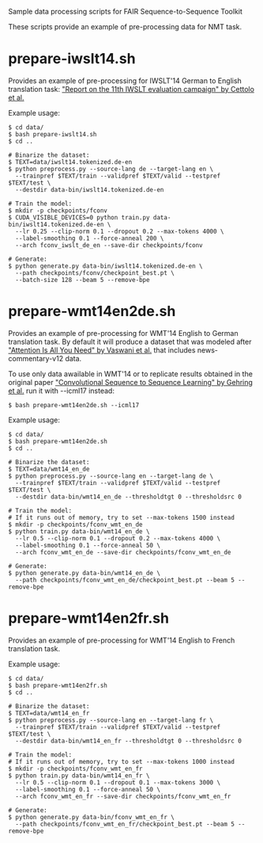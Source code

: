 Sample data processing scripts for FAIR Sequence-to-Sequence Toolkit

These scripts provide an example of pre-processing data for NMT task.

# prepare-iwslt14.sh

Provides an example of pre-processing for IWSLT'14 German to English translation task: ["Report on the 11th IWSLT evaluation campaign" by Cettolo et al.](http://workshop2014.iwslt.org/downloads/proceeding.pdf)

Example usage:
```
$ cd data/
$ bash prepare-iwslt14.sh
$ cd ..

# Binarize the dataset:
$ TEXT=data/iwslt14.tokenized.de-en
$ python preprocess.py --source-lang de --target-lang en \
  --trainpref $TEXT/train --validpref $TEXT/valid --testpref $TEXT/test \
  --destdir data-bin/iwslt14.tokenized.de-en

# Train the model:
$ mkdir -p checkpoints/fconv
$ CUDA_VISIBLE_DEVICES=0 python train.py data-bin/iwslt14.tokenized.de-en \
  --lr 0.25 --clip-norm 0.1 --dropout 0.2 --max-tokens 4000 \
  --label-smoothing 0.1 --force-anneal 200 \
  --arch fconv_iwslt_de_en --save-dir checkpoints/fconv

# Generate:
$ python generate.py data-bin/iwslt14.tokenized.de-en \
  --path checkpoints/fconv/checkpoint_best.pt \
  --batch-size 128 --beam 5 --remove-bpe

```


# prepare-wmt14en2de.sh

Provides an example of pre-processing for WMT'14 English to German translation task. By default it will produce a dataset that was modeled after ["Attention Is All You Need" by Vaswani et al.](https://arxiv.org/abs/1706.03762) that includes news-commentary-v12 data.

To use only data awailable in WMT'14 or to replicate results obtained in the original paper ["Convolutional Sequence to Sequence Learning" by Gehring et al.](https://arxiv.org/abs/1705.03122) run it with --icml17 instead:

```
$ bash prepare-wmt14en2de.sh --icml17
```

Example usage:

```
$ cd data/
$ bash prepare-wmt14en2de.sh
$ cd ..

# Binarize the dataset:
$ TEXT=data/wmt14_en_de
$ python preprocess.py --source-lang en --target-lang de \
  --trainpref $TEXT/train --validpref $TEXT/valid --testpref $TEXT/test \
  --destdir data-bin/wmt14_en_de --thresholdtgt 0 --thresholdsrc 0

# Train the model:
# If it runs out of memory, try to set --max-tokens 1500 instead
$ mkdir -p checkpoints/fconv_wmt_en_de
$ python train.py data-bin/wmt14_en_de \
  --lr 0.5 --clip-norm 0.1 --dropout 0.2 --max-tokens 4000 \
  --label-smoothing 0.1 --force-anneal 50 \
  --arch fconv_wmt_en_de --save-dir checkpoints/fconv_wmt_en_de

# Generate:
$ python generate.py data-bin/wmt14_en_de \
  --path checkpoints/fconv_wmt_en_de/checkpoint_best.pt --beam 5 --remove-bpe

```

# prepare-wmt14en2fr.sh

Provides an example of pre-processing for WMT'14 English to French translation task.

Example usage:

```
$ cd data/
$ bash prepare-wmt14en2fr.sh
$ cd ..

# Binarize the dataset:
$ TEXT=data/wmt14_en_fr
$ python preprocess.py --source-lang en --target-lang fr \
  --trainpref $TEXT/train --validpref $TEXT/valid --testpref $TEXT/test \
  --destdir data-bin/wmt14_en_fr --thresholdtgt 0 --thresholdsrc 0

# Train the model:
# If it runs out of memory, try to set --max-tokens 1000 instead
$ mkdir -p checkpoints/fconv_wmt_en_fr
$ python train.py data-bin/wmt14_en_fr \
  --lr 0.5 --clip-norm 0.1 --dropout 0.1 --max-tokens 3000 \
  --label-smoothing 0.1 --force-anneal 50 \
  --arch fconv_wmt_en_fr --save-dir checkpoints/fconv_wmt_en_fr

# Generate:
$ python generate.py data-bin/fconv_wmt_en_fr \
  --path checkpoints/fconv_wmt_en_fr/checkpoint_best.pt --beam 5 --remove-bpe

```


